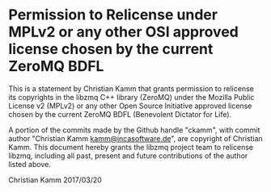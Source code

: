 # Permission to Relicense under MPLv2 or any other OSI approved license chosen by the current ZeroMQ BDFL

This is a statement by Christian Kamm
that grants permission to relicense its copyrights in the libzmq C++
library (ZeroMQ) under the Mozilla Public License v2 (MPLv2) or any other
Open Source Initiative approved license chosen by the current ZeroMQ
BDFL (Benevolent Dictator for Life).

A portion of the commits made by the Github handle "ckamm", with
commit author "Christian Kamm kamm@incasoftware.de", are copyright of Christian Kamm.
This document hereby grants the libzmq project team to relicense libzmq,
including all past, present and future contributions of the author listed above.

Christian Kamm
2017/03/20
